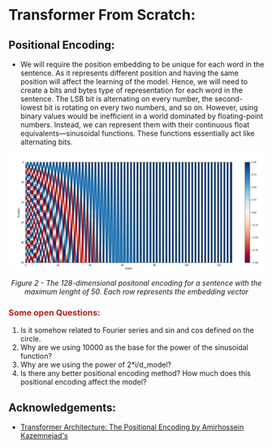 # Transformer From Scratch:


## Positional Encoding:

- We will require the position embedding to be unique for each word in the sentence. As it represents different position and having the same position will affect the learning of the model. Hence, we will need to create a bits and bytes type of representation for each word in the sentence. The LSB bit is alternating on every number, the second-lowest bit is rotating on every two numbers, and so on. However, using binary values would be inefficient in a world dominated by floating-point numbers. Instead, we can represent them with their continuous float equivalents—sinusoidal functions. These functions essentially act like alternating bits.

![alt text](positional_encoding.png)
<p align="center"><em>Figure 2 - The 128-dimensional positonal encoding for a sentence with the maximum lenght of 50. Each row represents the embedding vector</em></p>

<!-- please write about this image also -->

### <span style="color:FireBrick;">Some open Questions:</span>
1. Is it somehow related to Fourier series and sin and cos defined on the circle. 
2. Why are we using 10000 as the base for the power of the sinusoidal function?
3. Why are we using the power of 2*i/d_model?
4. Is there any better positional encoding method? How much does this positional encoding affect the model?


## Acknowledgements:

* [Transformer Architecture: The Positional Encoding by Amirhossein Kazemnejad's](https://kazemnejad.com/blog/transformer_architecture_positional_encoding/)